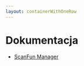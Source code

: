 ```yaml
---
layout: containerWithOneRow 
---
```


# Dokumentacja

* [ScanFun Manager](/dokumentacja/scan-fun-manager)
